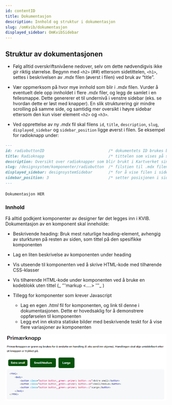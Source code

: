 ```yaml
---
id: contentID
title: Dokumentasjon
description: Innhold og struktur i dokumentasjon
slug: /omKvib/dokumentasjon
displayed_sidebar: OmKvibSidebar
---
```


## Struktur av dokumentasjonen

* Følg alltid overskriftsnivåene nedover, selv om dette nødvendigvis ikke gir riktig størrelse. Begynn med <code><h2\></code> (##) ettersom sidetittelen, <code><h1\></code>, settes i beskrivelsen av _.mdx_ filen (øverst i filen) ved bruk av “title”.

* Vær oppmerksom på hvor mye innhold som blir i _.mdx_ filen. Vurder å eventuelt dele opp innholdet i flere _.mdx_ filer, og legg de samlet i en fellesmappe. Dette genererer et til undernivå i venstre sidebar (eks. se hvordan dette er løst med knapper).
  En slik strukturering gir mindre scrolling på samme side, og samtidig mer oversikt i høyre sidebar ettersom den kun viser element <code><h2\></code> og <code><h3\></code>.

* Ved opprettelse av ny _.mdx_ fil skal filens <code>id</code>, <code>title</code>, <code>description</code>, <code>slug</code>, <code>displayed_sidebar</code> og <code>sidebar_position</code> ligge øverst i filen. Se eksempel for radioknapp under:
```markdown title='docs/designsystems/Komponenter/radiobuttons.mdx'
---
id: radiobuttonID                            /* dokumentets ID brukes blant annet til å legge .mdx-filen i sidemenyen */
title: Radioknapp                            /* tittelen som vises på siden */
description: Oversikt over radioknapper som blir brukt i Kartverket sine løsninger.
slug: /designsystem/komponenter/radiobutton  /* filstien til .mdx filen */                  
displayed_sidebar: designsystemSidebar       /* for å vise filen i sidebaren til designsystems */
sidebar_position: 3                          /* setter posisjonen i sidebaren */
---

Dokumentasjon HER
```

### Innhold
Få alltid godkjent komponenter av designer før det legges inn i KVIB. Dokumentasjon av en komponent skal inneholde:

* Beskrivende heading: Bruk mest naturlige heading-element, avhengig av sturkturen på resten av siden, som tittel på den spesifikke komponenten


* Lag en liten beskrivelse av komponenten under heading


* Vis utseende til komponenten ved å skrive HTML-kode med tilhørende CSS-klasser


* Vis tilhørende HTML-kode under komponenten ved å bruke en kodeblokk uten tittel (_ ‘''markup <….> '’'_ )


* Tillegg for komponenter som krever Javascript
  - Lag en egen _.html_ fil for komponenten, og link til denne i dokumentasjonen. Dette er hovedsaklig for å demonstrere oppførselen til komponenten
  - Legg evt inn ekstra statiske bilder med beskrivende teskt for å vise flere variasjoner av komponenten



![documenting_example](/img/image_docs/documenting_example.PNG)